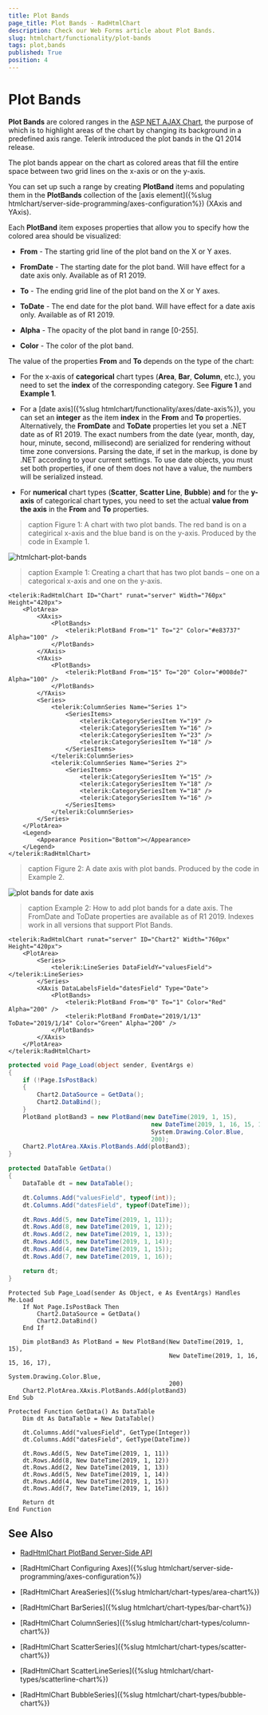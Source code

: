 ```yaml
---
title: Plot Bands
page_title: Plot Bands - RadHtmlChart
description: Check our Web Forms article about Plot Bands.
slug: htmlchart/functionality/plot-bands
tags: plot,bands
published: True
position: 4
---
```


# Plot Bands

**Plot Bands** are colored ranges in the [ASP NET AJAX Chart](https://www.telerik.com/products/aspnet-ajax/html-chart.aspx), the purpose of which is to highlight areas of the chart by changing its background in a predefined axis range. Telerik introduced the plot bands in the Q1 2014 release.

The plot bands appear on the chart as colored areas that fill the entire space between two grid lines on the x-axis or on the y-axis.

You can set up such a range by creating **PlotBand** items and populating them in the **PlotBands** collection of the [axis element]({%slug htmlchart/server-side-programming/axes-configuration%}) (XAxis and YAxis).

Each **PlotBand** item exposes properties that allow you to specify how the colored area should be visualized:

* **From** - The starting grid line of the plot band on the X or Y axes.

* **FromDate** - The starting date for the plot band. Will have effect for a date axis only. Available as of R1 2019.

* **To** - The ending grid line of the plot band on the X or Y axes.

* **ToDate** - The end date for the plot band. Will have effect for a date axis only. Available as of R1 2019.

* **Alpha** - The opacity of the plot band in range [0-255].

* **Color** - The color of the plot band.

The value of the properties **From** and **To** depends on the type of the chart:

* For the x-axis of **categorical** chart types (**Area**, **Bar**, **Column**, etc.), you need to set the **index** of the corresponding category. See **Figure 1** and **Example 1**.

* For a [date axis]({%slug htmlchart/functionality/axes/date-axis%}), you can set an **integer** as the item **index** in the **From** and **To** properties. Alternatively, the **FromDate** and **ToDate** properties let you set a .NET date as of R1 2019. The exact numbers from the date (year, month, day, hour, minute, second, millisecond) are serialized for rendering without time zone conversions. Parsing the date, if set in the markup, is done by .NET according to your current settings. To use date objects, you must set both properties, if one of them does not have a value, the numbers will be serialized instead.

* For **numerical** chart types (**Scatter**, **Scatter Line**, **Bubble**) **and** for the **y-axis** of categorical chart types, you need to set the actual **value from the axis** in the **From** and **To** properties.

>caption Figure 1: A chart with two plot bands. The red band is on a categirical x-axis and the blue band is on the y-axis. Produced by the code in Example 1.

![htmlchart-plot-bands](images/htmlchart-plot-bands.png)

>caption Example 1: Creating a chart that has two plot bands – one on a categorical x-axis and one on the y-axis.

````ASP.NET
<telerik:RadHtmlChart ID="Chart" runat="server" Width="760px" Height="420px">
	<PlotArea>
		<XAxis>
			<PlotBands>
				<telerik:PlotBand From="1" To="2" Color="#e83737" Alpha="100" />
			</PlotBands>
		</XAxis>
		<YAxis>
			<PlotBands>
				<telerik:PlotBand From="15" To="20" Color="#008de7" Alpha="100" />
			</PlotBands>
		</YAxis>
		<Series>
			<telerik:ColumnSeries Name="Series 1">
				<SeriesItems>
					<telerik:CategorySeriesItem Y="19" />
					<telerik:CategorySeriesItem Y="16" />
					<telerik:CategorySeriesItem Y="23" />
					<telerik:CategorySeriesItem Y="18" />
				</SeriesItems>
			</telerik:ColumnSeries>
			<telerik:ColumnSeries Name="Series 2">
				<SeriesItems>
					<telerik:CategorySeriesItem Y="15" />
					<telerik:CategorySeriesItem Y="18" />
					<telerik:CategorySeriesItem Y="18" />
					<telerik:CategorySeriesItem Y="16" />
				</SeriesItems>
			</telerik:ColumnSeries>
		</Series>
	</PlotArea>
	<Legend>
		<Appearance Position="Bottom"></Appearance>
	</Legend>
</telerik:RadHtmlChart>
````

>caption Figure 2: A date axis with plot bands. Produced by the code in Example 2.

![plot bands for date axis](images/plot-bands-with-dates.png)

>caption Example 2: How to add plot bands for a date axis. The FromDate and ToDate properties are available as of R1 2019. Indexes work in all versions that support Plot Bands.

````ASP.NET
<telerik:RadHtmlChart runat="server" ID="Chart2" Width="760px" Height="420px">
	<PlotArea>
		<Series>
			<telerik:LineSeries DataFieldY="valuesField"></telerik:LineSeries>
		</Series>
		<XAxis DataLabelsField="datesField" Type="Date">
			<PlotBands>
				<telerik:PlotBand From="0" To="1" Color="Red" Alpha="200" />
				<telerik:PlotBand FromDate="2019/1/13" ToDate="2019/1/14" Color="Green" Alpha="200" />
			</PlotBands>
		</XAxis>
	</PlotArea>
</telerik:RadHtmlChart>
````

````C#
protected void Page_Load(object sender, EventArgs e)
{
	if (!Page.IsPostBack)
	{
		Chart2.DataSource = GetData();
		Chart2.DataBind();
	}
	PlotBand plotBand3 = new PlotBand(new DateTime(2019, 1, 15),
    									new DateTime(2019, 1, 16, 15, 16, 17),
    									System.Drawing.Color.Blue,
    									200);
	Chart2.PlotArea.XAxis.PlotBands.Add(plotBand3);
}

protected DataTable GetData()
{
	DataTable dt = new DataTable();

	dt.Columns.Add("valuesField", typeof(int));
	dt.Columns.Add("datesField", typeof(DateTime));

	dt.Rows.Add(5, new DateTime(2019, 1, 11));
	dt.Rows.Add(8, new DateTime(2019, 1, 12));
	dt.Rows.Add(2, new DateTime(2019, 1, 13));
	dt.Rows.Add(5, new DateTime(2019, 1, 14));
	dt.Rows.Add(4, new DateTime(2019, 1, 15));
	dt.Rows.Add(7, new DateTime(2019, 1, 16));

	return dt;
}
````
````VB
Protected Sub Page_Load(sender As Object, e As EventArgs) Handles Me.Load
	If Not Page.IsPostBack Then
		Chart2.DataSource = GetData()
		Chart2.DataBind()
	End If

	Dim plotBand3 As PlotBand = New PlotBand(New DateTime(2019, 1, 15),
											 New DateTime(2019, 1, 16, 15, 16, 17),
											 System.Drawing.Color.Blue,
											 200)
	Chart2.PlotArea.XAxis.PlotBands.Add(plotBand3)
End Sub

Protected Function GetData() As DataTable
	Dim dt As DataTable = New DataTable()
	
	dt.Columns.Add("valuesField", GetType(Integer))
	dt.Columns.Add("datesField", GetType(DateTime))
	
	dt.Rows.Add(5, New DateTime(2019, 1, 11))
	dt.Rows.Add(8, New DateTime(2019, 1, 12))
	dt.Rows.Add(2, New DateTime(2019, 1, 13))
	dt.Rows.Add(5, New DateTime(2019, 1, 14))
	dt.Rows.Add(4, New DateTime(2019, 1, 15))
	dt.Rows.Add(7, New DateTime(2019, 1, 16))
	
	Return dt
End Function
````


## See Also

 * [RadHtmlChart PlotBand Server-Side API](https://www.telerik.com/help/aspnet-ajax/t_telerik_web_ui_plotband.html)

 * [RadHtmlChart Configuring Axes]({%slug htmlchart/server-side-programming/axes-configuration%})

 * [RadHtmlChart AreaSeries]({%slug htmlchart/chart-types/area-chart%})

 * [RadHtmlChart BarSeries]({%slug htmlchart/chart-types/bar-chart%})

 * [RadHtmlChart ColumnSeries]({%slug htmlchart/chart-types/column-chart%})

 * [RadHtmlChart ScatterSeries]({%slug htmlchart/chart-types/scatter-chart%})

 * [RadHtmlChart ScatterLineSeries]({%slug htmlchart/chart-types/scatterline-chart%})

 * [RadHtmlChart BubbleSeries]({%slug htmlchart/chart-types/bubble-chart%})
